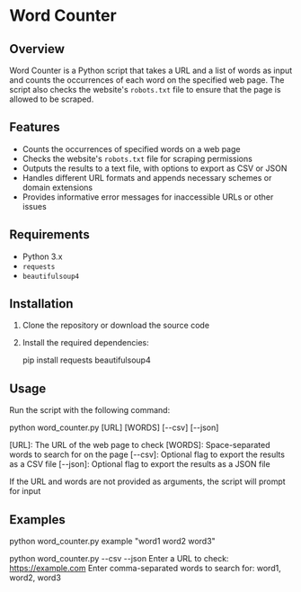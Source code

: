 # Word Counter

## Overview

Word Counter is a Python script that takes a URL and a list of words as input and counts the occurrences of each word on the specified web page. The script also checks the website's `robots.txt` file to ensure that the page is allowed to be scraped.

## Features

- Counts the occurrences of specified words on a web page
- Checks the website's `robots.txt` file for scraping permissions
- Outputs the results to a text file, with options to export as CSV or JSON
- Handles different URL formats and appends necessary schemes or domain extensions
- Provides informative error messages for inaccessible URLs or other issues

## Requirements

- Python 3.x
- `requests`
- `beautifulsoup4`

## Installation

1. Clone the repository or download the source code
2. Install the required dependencies:

   pip install requests beautifulsoup4

## Usage

Run the script with the following command:

python word_counter.py [URL] [WORDS] [--csv] [--json]

[URL]: The URL of the web page to check
[WORDS]: Space-separated words to search for on the page
[--csv]: Optional flag to export the results as a CSV file
[--json]: Optional flag to export the results as a JSON file

If the URL and words are not provided as arguments, the script will prompt for input

## Examples

python word_counter.py example "word1 word2 word3"

python word_counter.py --csv --json
Enter a URL to check: https://example.com
Enter comma-separated words to search for: word1, word2, word3
